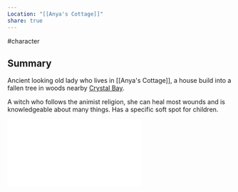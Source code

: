 ```yaml
---
Location: "[[Anya's Cottage]]"
share: true
---
```

#character 
## Summary
Ancient looking old lady who lives in [[Anya's Cottage]], a house build into a fallen tree in woods nearby [Crystal Bay](Crystal%20Bay.md).

A witch who follows the animist religion, she can heal most wounds and is knowledgeable about many things. Has a specific soft spot for children. 

![Anya Tulver Secrets](Anya%20Tulver%20Secrets.md)